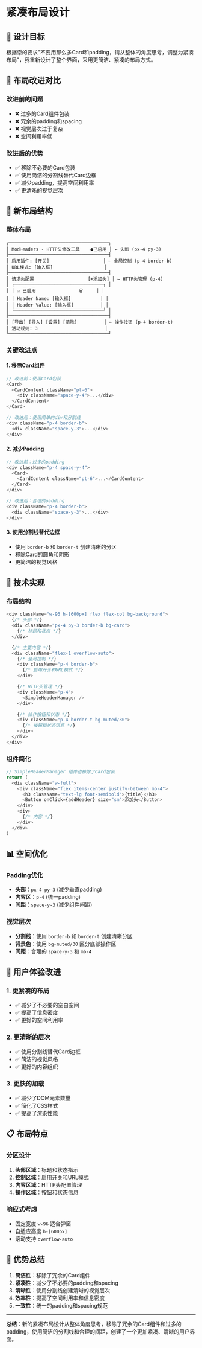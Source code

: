 # 紧凑布局设计

## 🎯 设计目标

根据您的要求"不要用那么多Card和padding，请从整体的角度思考，调整为紧凑布局"，我重新设计了整个界面，采用更简洁、紧凑的布局方式。

## 📱 布局改进对比

### 改进前的问题
- ❌ 过多的Card组件包装
- ❌ 冗余的padding和spacing
- ❌ 视觉层次过于复杂
- ❌ 空间利用率低

### 改进后的优势
- ✅ 移除不必要的Card包装
- ✅ 使用简洁的分割线替代Card边框
- ✅ 减少padding，提高空间利用率
- ✅ 更清晰的视觉层次

## 🎨 新布局结构

### 整体布局
```
┌─────────────────────────────────────┐
│ ModHeaders - HTTP头修改工具    ●已启用 │ ← 头部 (px-4 py-3)
├─────────────────────────────────────┤
│ 启用插件: [开关]                    │ ← 全局控制 (p-4 border-b)
│ URL模式: [输入框]                   │
├─────────────────────────────────────┤
│ 请求头配置                    [+添加头] │ ← HTTP头管理 (p-4)
│ ┌─────────────────────────────────┐ │
│ │ ☑️ 已启用                🗑️     │ │
│ │ Header Name: [输入框]           │ │
│ │ Header Value: [输入框]          │ │
│ └─────────────────────────────────┘ │
├─────────────────────────────────────┤
│ [导出] [导入] [设置] [清除]          │ ← 操作按钮 (p-4 border-t)
│ 活动规则: 3                         │
└─────────────────────────────────────┘
```

### 关键改进点

#### 1. 移除Card组件
```typescript
// 改进前：使用Card包装
<Card>
  <CardContent className="pt-6">
    <div className="space-y-4">...</div>
  </CardContent>
</Card>

// 改进后：使用简单的div和分割线
<div className="p-4 border-b">
  <div className="space-y-3">...</div>
</div>
```

#### 2. 减少Padding
```typescript
// 改进前：过多的padding
<div className="p-4 space-y-4">
  <Card>
    <CardContent className="pt-6">...</CardContent>
  </Card>
</div>

// 改进后：合理的padding
<div className="p-4 border-b">
  <div className="space-y-3">...</div>
</div>
```

#### 3. 使用分割线替代边框
- 使用 `border-b` 和 `border-t` 创建清晰的分区
- 移除Card的圆角和阴影
- 更简洁的视觉风格

## 🔧 技术实现

### 布局结构
```typescript
<div className="w-96 h-[600px] flex flex-col bg-background">
  {/* 头部 */}
  <div className="px-4 py-3 border-b bg-card">
    {/* 标题和状态 */}
  </div>

  {/* 主要内容 */}
  <div className="flex-1 overflow-auto">
    {/* 全局控制 */}
    <div className="p-4 border-b">
      {/* 启用开关和URL模式 */}
    </div>

    {/* HTTP头管理 */}
    <div className="p-4">
      <SimpleHeaderManager />
    </div>

    {/* 操作按钮和状态 */}
    <div className="p-4 border-t bg-muted/30">
      {/* 按钮和状态信息 */}
    </div>
  </div>
</div>
```

### 组件简化
```typescript
// SimpleHeaderManager 组件也移除了Card包装
return (
  <div className="w-full">
    <div className="flex items-center justify-between mb-4">
      <h3 className="text-lg font-semibold">{title}</h3>
      <Button onClick={addHeader} size="sm">添加头</Button>
    </div>
    <div>
      {/* 内容 */}
    </div>
  </div>
)
```

## 📊 空间优化

### Padding优化
- **头部**：`px-4 py-3` (减少垂直padding)
- **内容区**：`p-4` (统一padding)
- **间距**：`space-y-3` (减少组件间距)

### 视觉层次
- **分割线**：使用 `border-b` 和 `border-t` 创建清晰分区
- **背景色**：使用 `bg-muted/30` 区分底部操作区
- **间距**：合理的 `space-y-3` 和 `mb-4`

## 🎯 用户体验改进

### 1. 更紧凑的布局
- ✅ 减少了不必要的空白空间
- ✅ 提高了信息密度
- ✅ 更好的空间利用率

### 2. 更清晰的层次
- ✅ 使用分割线替代Card边框
- ✅ 简洁的视觉风格
- ✅ 更好的内容组织

### 3. 更快的加载
- ✅ 减少了DOM元素数量
- ✅ 简化了CSS样式
- ✅ 提高了渲染性能

## 📋 布局特点

### 分区设计
1. **头部区域**：标题和状态指示
2. **控制区域**：启用开关和URL模式
3. **内容区域**：HTTP头配置管理
4. **操作区域**：按钮和状态信息

### 响应式考虑
- 固定宽度 `w-96` 适合弹窗
- 自适应高度 `h-[600px]`
- 滚动支持 `overflow-auto`

## 🚀 优势总结

1. **简洁性**：移除了冗余的Card组件
2. **紧凑性**：减少了不必要的padding和spacing
3. **清晰性**：使用分割线创建清晰的视觉层次
4. **效率性**：提高了空间利用率和信息密度
5. **一致性**：统一的padding和spacing规范

---

**总结**：新的紧凑布局设计从整体角度思考，移除了冗余的Card组件和过多的padding，使用简洁的分割线和合理的间距，创建了一个更加紧凑、清晰的用户界面。
